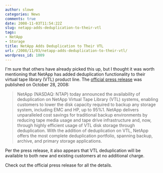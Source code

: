```yaml
---
author: slowe
categories: News
comments: true
date: 2008-11-03T11:54:22Z
slug: netapp-adds-deduplication-to-their-vtl
tags:
- NetApp
- Storage
title: NetApp Adds Deduplication to Their VTL
url: /2008/11/03/netapp-adds-deduplication-to-their-vtl/
wordpress_id: 1009
---
```


I'm sure that others have already picked this up, but I thought it was worth mentioning that NetApp has added deduplication functionality to their virtual tape library (VTL) product line. The [official press release](http://www.netapp.com/us/company/news/news-rel-20081028.html) was published on October 28, 2008:

>NetApp (NASDAQ: NTAP) today announced the availability of deduplication on NetApp Virtual Tape Library (VTL) systems, enabling customers to lower the disk capacity required to backup any storage system, including EMC and HP, up to 95%1. NetApp delivers unparalleled cost savings for traditional backup environments by reducing tape media usage and tape drive infrastructure and, now, through highly efficient usage of VTL disk storage through deduplication. With the addition of deduplication on VTL, NetApp offers the most complete deduplication portfolio, spanning backup, archive, and primary storage applications.

Per the press release, it also appears that VTL deduplication will be available to both new and existing customers at no additional charge.

Check out the official press release for all the details.

